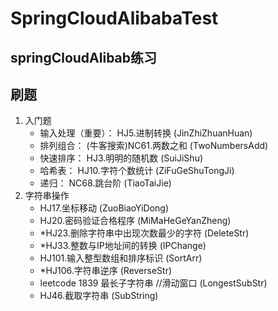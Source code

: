 # SpringCloudAlibabaTest

## springCloudAlibab练习

## 刷题

1. 入门题
   - 输入处理（重要）： HJ5.进制转换 (JinZhiZhuanHuan)
   - 排列组合： (牛客搜索)NC61.两数之和 (TwoNumbersAdd)
   - 快速排序： HJ3.明明的随机数 (SuiJiShu)
   - 哈希表： HJ10.字符个数统计 (ZiFuGeShuTongJi)
   - 递归： NC68.跳台阶 (TiaoTaiJie)
2. 字符串操作
   - HJ17.坐标移动 (ZuoBiaoYiDong)
   - HJ20.密码验证合格程序 (MiMaHeGeYanZheng)
   - *HJ23.删除字符串中出现次数最少的字符 (DeleteStr)
   - *HJ33.整数与IP地址间的转换 (IPChange)
   - HJ101.输入整型数组和排序标识 (SortArr)
   - *HJ106.字符串逆序 (ReverseStr)
   - leetcode 1839 最长子字符串 //滑动窗口 (LongestSubStr)
   - HJ46.截取字符串 (SubString)
